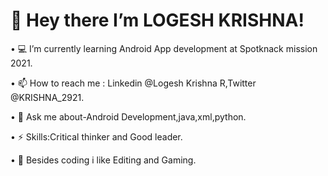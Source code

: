 # 👋 Hey there I’m LOGESH KRISHNA!

• 💻 I’m currently learning Android App development at Spotknack mission 2021.

• 📫 How to reach me : Linkedin @Logesh Krishna R,Twitter @KRISHNA_2921.

• 💬 Ask me about-Android Development,java,xml,python.

• ⚡ Skills:Critical thinker and Good leader.

• 💢 Besides coding i like Editing and Gaming.
